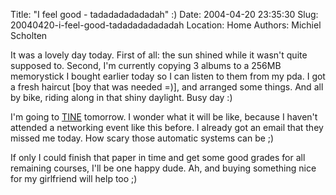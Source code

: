 Title: "I feel good - tadadadadadadah" :)
Date: 2004-04-20 23:35:30
Slug: 20040420-i-feel-good-tadadadadadadah
Location: Home
Authors: Michiel Scholten

<p>It was a lovely day today. First of all: the sun shined while it wasn't quite supposed to. Second, I'm currently copying 3 albums to a 256MB memorystick I bought earlier today so I can listen to them from my pda. I got a fresh haircut [boy that was needed =)], and arranged some things. And all by bike, riding along in that shiny daylight. Busy day :)</p>
<p>I'm going to <a href="http://www.tine.nl/">TINE</a> tomorrow. I wonder what it will be like, because I haven't attended a networking event like this before. I already got an email that they missed me today. How scary those automatic systems can be ;)</p>
<p>If only I could finish that paper in time and get some good grades for all remaining courses, I'll be one happy dude. Ah, and buying something nice for my girlfriend will help too ;)</p>